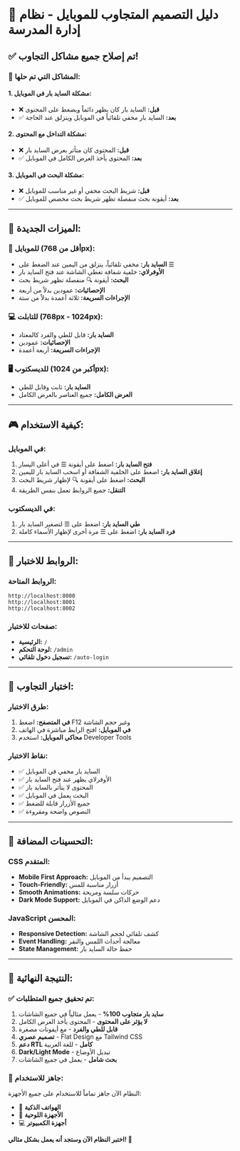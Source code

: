 # 📱 دليل التصميم المتجاوب للموبايل - نظام إدارة المدرسة

## ✅ **تم إصلاح جميع مشاكل التجاوب!**

### 🎯 **المشاكل التي تم حلها:**

#### **1. مشكلة السايد بار في الموبايل:**
- ❌ **قبل:** السايد بار كان يظهر دائماً ويضغط على المحتوى
- ✅ **بعد:** السايد بار مخفي تلقائياً في الموبايل وينزلق عند الحاجة

#### **2. مشكلة التداخل مع المحتوى:**
- ❌ **قبل:** المحتوى كان متأثر بعرض السايد بار
- ✅ **بعد:** المحتوى يأخذ العرض الكامل في الموبايل

#### **3. مشكلة البحث في الموبايل:**
- ❌ **قبل:** شريط البحث مخفي أو غير مناسب للموبايل
- ✅ **بعد:** أيقونة بحث منفصلة تظهر شريط بحث مخصص للموبايل

---

## 🔧 **الميزات الجديدة:**

### **📱 للموبايل (أقل من 768px):**
- **السايد بار:** مخفي تلقائياً، ينزلق من اليمين عند الضغط على ☰
- **الأوفرلاي:** خلفية شفافة تغطي الشاشة عند فتح السايد بار
- **البحث:** أيقونة 🔍 منفصلة تظهر شريط بحث
- **الإحصائيات:** عمودين بدلاً من أربعة
- **الإجراءات السريعة:** ثلاثة أعمدة بدلاً من ستة

### **💻 للتابلت (768px - 1024px):**
- **السايد بار:** قابل للطي والفرد كالمعتاد
- **الإحصائيات:** عمودين
- **الإجراءات السريعة:** أربعة أعمدة

### **🖥️ للديسكتوب (أكبر من 1024px):**
- **السايد بار:** ثابت وقابل للطي
- **العرض الكامل:** جميع العناصر بالعرض الكامل

---

## 🎮 **كيفية الاستخدام:**

### **في الموبايل:**
1. **فتح السايد بار:** اضغط على أيقونة ☰ في أعلى اليسار
2. **إغلاق السايد بار:** اضغط على الخلفية الشفافة أو اسحب السايد بار لليمين
3. **البحث:** اضغط على أيقونة 🔍 لإظهار شريط البحث
4. **التنقل:** جميع الروابط تعمل بنفس الطريقة

### **في الديسكتوب:**
1. **طي السايد بار:** اضغط على ☰ لتصغير السايد بار
2. **فرد السايد بار:** اضغط على ☰ مرة أخرى لإظهار الأسماء كاملة

---

## 🔗 **الروابط للاختبار:**

### **الروابط المتاحة:**
```
http://localhost:8000
http://localhost:8001  
http://localhost:8002
```

### **صفحات للاختبار:**
- **الرئيسية:** `/`
- **لوحة التحكم:** `/admin`
- **تسجيل دخول تلقائي:** `/auto-login`

---

## 🧪 **اختبار التجاوب:**

### **طرق الاختبار:**
1. **في المتصفح:** اضغط F12 وغير حجم الشاشة
2. **في الموبايل:** افتح الرابط مباشرة في الهاتف
3. **محاكي الموبايل:** استخدم Developer Tools

### **نقاط الاختبار:**
- ✅ السايد بار مخفي في الموبايل
- ✅ الأوفرلاي يظهر عند فتح السايد بار
- ✅ المحتوى لا يتأثر بالسايد بار
- ✅ البحث يعمل في الموبايل
- ✅ جميع الأزرار قابلة للضغط
- ✅ النصوص واضحة ومقروءة

---

## 🎨 **التحسينات المضافة:**

### **CSS المتقدم:**
- **Mobile First Approach:** التصميم يبدأ من الموبايل
- **Touch-Friendly:** أزرار مناسبة للمس
- **Smooth Animations:** حركات سلسة ومريحة
- **Dark Mode Support:** دعم الوضع الداكن في الموبايل

### **JavaScript المحسن:**
- **Responsive Detection:** كشف تلقائي لحجم الشاشة
- **Event Handling:** معالجة أحداث اللمس والنقر
- **State Management:** حفظ حالة السايد بار

---

## 🚀 **النتيجة النهائية:**

### ✅ **تم تحقيق جميع المتطلبات:**
1. **سايد بار متجاوب 100%** - يعمل مثالياً في جميع الشاشات
2. **لا يؤثر على المحتوى** - المحتوى يأخذ العرض الكامل
3. **قابل للطي والفرد** - مع أيقونات مصغرة
4. **تصميم عصري** - Flat Design مع Tailwind CSS
5. **دعم RTL كامل** - للغة العربية
6. **Dark/Light Mode** - تبديل الأوضاع
7. **بحث شامل** - يعمل في جميع الشاشات

### 🎯 **جاهز للاستخدام:**
النظام الآن جاهز تماماً للاستخدام على جميع الأجهزة:
- 📱 **الهواتف الذكية**
- 📱 **الأجهزة اللوحية** 
- 💻 **أجهزة الكمبيوتر**

**اختبر النظام الآن وستجد أنه يعمل بشكل مثالي! 🎉**